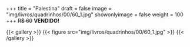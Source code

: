 +++
title = "Palestina"
draft = false
image = "img/livros/quadrinhos/00/60_1.jpg"
showonlyimage = false
weight = 100
+++
<span class="sold">~~R$ 60~~</span> **VENDIDO!**

<!--more-->

{{< gallery >}}
{{< figure src="img/livros/quadrinhos/00/60_1.jpg"  >}}
{{< /gallery >}}
